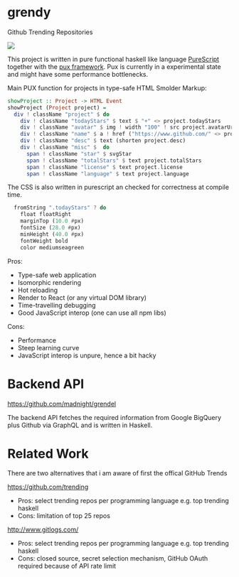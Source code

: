 # grendy
Github Trending Repositories

![](https://i.imgur.com/V7IjvFD.png)

This project is written in pure functional haskell like language [PureScript](http://try.purescript.org/) together with the [pux framework]( https://github.com/alexmingoia/purescript-pux). Pux is currently in a experimental state and might have some performance bottlenecks.

Main PUX function for projects in type-safe HTML Smolder Markup:

```purescript
showProject :: Project -> HTML Event
showProject (Project project) =
  div ! className "project" $ do
    div ! className "todayStars" $ text $ "+" <> project.todayStars
    div ! className "avatar" $ img ! width "100" ! src project.avatarUrl
    div ! className "name" $ a ! href ("https://www.github.com/" <> project.name) $ text project.name
    div ! className "desc" $ text (shorten project.desc)
    div ! className "misc" $  do
      span ! className "star" $ svgStar
      span ! className "totalStars" $ text project.totalStars
      span ! className "license" $ text project.license
      span ! className "language" $ text project.language
```

The CSS is also written in purescript an checked for correctness at compile time.
```purescript
  fromString ".todayStars" ? do
    float floatRight
    marginTop (10.0 #px)
    fontSize (28.0 #px)
    minHeight (40.0 #px)
    fontWeight bold
    color mediumseagreen
```

Pros:
* Type-safe web application
* Isomorphic rendering
* Hot reloading
* Render to React (or any virtual DOM library)
* Time-travelling debugging
* Good JavaScript interop (one can use all npm libs)

Cons:
* Performance
* Steep learning curve
* JavaScript interop is unpure, hence a bit hacky

# Backend API
https://github.com/madnight/grendel

The backend API fetches the required information from Google BigQuery plus Github via GraphQL and is written in Haskell.

# Related Work 

There are two alternatives that i am aware of first the offical GitHub Trends

https://github.com/trending
* Pros: select trending repos per programming language e.g. top trending haskell
* Cons: limitation of top 25 repos

http://www.gitlogs.com/
* Pros: select trending repos per programming language e.g. top trending haskell
* Cons: closed source, secret selection mechanism, GitHub OAuth required because of API rate limit
